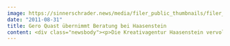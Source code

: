 ```yaml
---
image: https://sinnerschrader.news/media/filer_public_thumbnails/filer_public/5b/05/5b050d07-638e-4a11-b398-f3d306d3bda2/varfoldersdjk8pxf42x64d8fxslz8jcc8fc0000gnttmpmwuukd__480x288_q85_crop_subsampling-2_upscale.jpg
date: "2011-08-31"
title: Gero Quast übernimmt Beratung bei Haasenstein
content: <div class="newsbody"><p>Die Kreativagentur Haasenstein vervollständigt ihre Führung um Timm Hanebeck und Tim Jacobs. Gero Quast (35) wird neben der Kundenführung und der Neugeschäftsentwicklung die strategische Beratung für den Kunden TUIfly.com übernehmen.</p><p>Gero Quast kommt von Lukas Lindemann Rosinski, wo er unter anderem Germanwings, Mercedes-Benz, Unicredit betreute und europaweit den Panasonic-Etat leitete. Zudem war er für den Auf- und Ausbau des Digitalgeschäfts zuständig.</p><p>Als ehemaliger Jung von Matt/Fleet-Berater gehörte Gero Quast zur Startaufstellung von LLR und hat diese erfolgreiche Agenturgründung von Anfang an begleitet. „SinnerSchrader hat mit Haasenstein eine sehr relevante Agentur an den Markt gebracht, die kreative Kommunikation und ein tiefes Verständnis von E-Commerce zusammenbringt“, so Quast.</p><p><strong>Über Haasenstein<br/></strong>Die Digitalisierung hat den Markt so stark verändert, dass die Unternehmen eine neue Form von Kommunikation benötigen. Die Kreativagentur Haasenstein ist die Antwort auf diese Herausforderung. Dort gilt&#58; “Digital first, analog next”. Haasenstein (gegründet 2011) ist das jüngste Kind der SinnerSchrader-Gruppe.</p><p><a class="news-backlink" href="/de/"><svg class="svg-ico svg-ico--arrow-left"><use xlink&#58;href="#arrow-down"></use></svg>Zurück zur Presse Übersicht</a></p></div>
---
```

